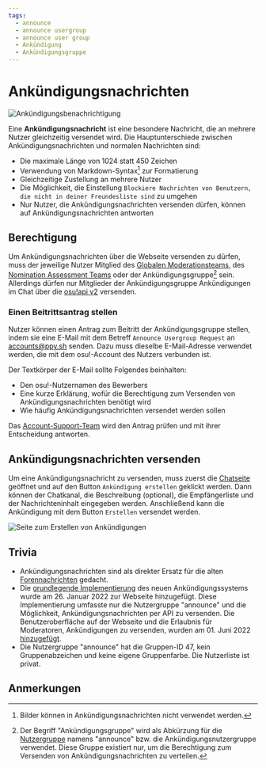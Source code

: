 ```yaml
---
tags:
  - announce
  - announce usergroup
  - announce user group
  - Ankündigung
  - Ankündigungsgruppe
---
```


# Ankündigungsnachrichten

![Ankündigungsbenachrichtigung](img/notification.jpg "Eine Benachrichtigung über eine Ankündigungsnachricht")

Eine **Ankündigungsnachricht** ist eine besondere Nachricht, die an mehrere Nutzer gleichzeitig versendet wird. Die Hauptunterschiede zwischen Ankündigungsnachrichten und normalen Nachrichten sind:

- Die maximale Länge von 1024 statt 450 Zeichen
- Verwendung von Markdown-Syntax[^note-images] zur Formatierung
- Gleichzeitige Zustellung an mehrere Nutzer
- Die Möglichkeit, die Einstellung `Blockiere Nachrichten von Benutzern, die nicht in deiner Freundesliste sind` zu umgehen
- Nur Nutzer, die Ankündigungsnachrichten versenden dürfen, können auf Ankündigungsnachrichten antworten

## Berechtigung

Um Ankündigungsnachrichten über die Webseite versenden zu dürfen, muss der jeweilige Nutzer Mitglied des [Globalen Moderationsteams](/wiki/People/Global_Moderation_Team), des [Nomination Assessment Teams](/wiki/People/Nomination_Assessment_Team) oder der Ankündigungsgruppe[^note-group] sein. Allerdings dürfen nur Mitglieder der Ankündigungsgruppe Ankündigungen im Chat über die [osu!api v2](https://osu.ppy.sh/docs/index.html#create-channel) versenden.

### Einen Beitrittsantrag stellen

Nutzer können einen Antrag zum Beitritt der Ankündigungsgruppe stellen, indem sie eine E-Mail mit dem Betreff `Announce Usergroup Request` an [accounts@ppy.sh](mailto:accounts@ppy.sh) senden. Dazu muss dieselbe E-Mail-Adresse verwendet werden, die mit dem osu!-Account des Nutzers verbunden ist.

Der Textkörper der E-Mail sollte Folgendes beinhalten:

- Den osu!-Nutzernamen des Bewerbers
- Eine kurze Erklärung, wofür die Berechtigung zum Versenden von Ankündigungsnachrichten benötigt wird
- Wie häufig Ankündigungsnachrichten versendet werden sollen

Das [Account-Support-Team](/wiki/People/Account_support_team) wird den Antrag prüfen und mit ihrer Entscheidung antworten.

## Ankündigungsnachrichten versenden

Um eine Ankündigungsnachricht zu versenden, muss zuerst die [Chatseite](https://osu.ppy.sh/community/chat) geöffnet und auf den Button `Ankündigung erstellen` geklickt werden. Dann können der Chatkanal, die Beschreibung (optional), die Empfängerliste und der Nachrichteninhalt eingegeben werden. Anschließend kann die Ankündigung mit dem Button `Erstellen` versendet werden.

![Seite zum Erstellen von Ankündigungen](img/page.jpg "Die Seite zum Erstellen von Ankündigungen")

## Trivia

- Ankündigungsnachrichten sind als direkter Ersatz für die alten [Forennachrichten](/wiki/Community/Forum) gedacht.
- Die [grundlegende Implementierung](https://github.com/ppy/osu-web/pull/8418) des neuen Ankündigungssystems wurde am 26. Januar 2022 zur Webseite hinzugefügt. Diese Implementierung umfasste nur die Nutzergruppe "announce" und die Möglichkeit, Ankündigungsnachrichten per API zu versenden. Die Benutzeroberfläche auf der Webseite und die Erlaubnis für Moderatoren, Ankündigungen zu versenden, wurden am 01. Juni 2022 [hinzugefügt](https://github.com/ppy/osu-web/pull/8747).
- Die Nutzergruppe "announce" hat die Gruppen-ID 47, kein Gruppenabzeichen und keine eigene Gruppenfarbe. Die Nutzerliste ist privat.

## Anmerkungen

[^note-images]: Bilder können in Ankündigungsnachrichten nicht verwendet werden.
[^note-group]: Der Begriff "Ankündigungsgruppe" wird als Abkürzung für die [Nutzergruppe](/wiki/People/User_group) namens "announce" bzw. die Ankündigungsnutzergruppe verwendet. Diese Gruppe existiert nur, um die Berechtigung zum Versenden von Ankündigungsnachrichten zu verteilen.
